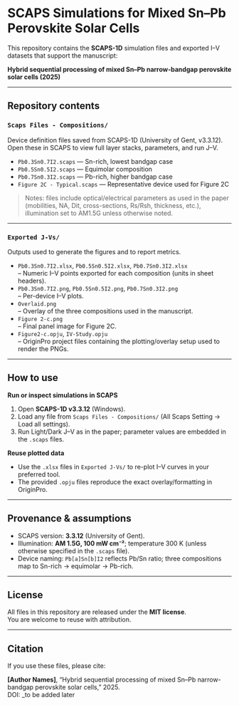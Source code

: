 # SCAPS Simulations for Mixed Sn–Pb Perovskite Solar Cells

This repository contains the **SCAPS-1D** simulation files and exported I–V datasets that support the manuscript:

**Hybrid sequential processing of mixed Sn–Pb narrow-bandgap perovskite solar cells (2025)**

---

## Repository contents

### `Scaps Files - Compositions/`
Device definition files saved from SCAPS-1D (University of Gent, v3.3.12).  
Open these in SCAPS to view full layer stacks, parameters, and run J–V.

- `Pb0.3Sn0.7I2.scaps` — Sn-rich, lowest bandgap case  
- `Pb0.5Sn0.5I2.scaps` — Equimolar composition  
- `Pb0.7Sn0.3I2.scaps` — Pb-rich, higher bandgap case  
- `Figure 2C - Typical.scaps` — Representative device used for Figure 2C

> Notes: files include optical/electrical parameters as used in the paper (mobilities, NA, Dit, cross-sections, Rs/Rsh, thickness, etc.), illumination set to AM1.5G unless otherwise noted.

---

### `Exported J-Vs/`
Outputs used to generate the figures and to report metrics.

- `Pb0.3Sn0.7I2.xlsx`, `Pb0.5Sn0.5I2.xlsx`, `Pb0.7Sn0.3I2.xlsx`  
  – Numeric I–V points exported for each composition (units in sheet headers).
- `Pb0.3Sn0.7I2.png`, `Pb0.5Sn0.5I2.png`, `Pb0.7Sn0.3I2.png`  
  – Per-device I–V plots.
- `Overlaid.png`  
  – Overlay of the three compositions used in the manuscript.
- `Figure 2-c.png`  
  – Final panel image for Figure 2C.
- `Figure2-c.opju`, `IV-Study.opju`  
  – OriginPro project files containing the plotting/overlay setup used to render the PNGs.

---

## How to use

**Run or inspect simulations in SCAPS**
1. Open **SCAPS-1D v3.3.12** (Windows).
2. Load any file from `Scaps Files - Compositions/` (All Scaps Setting → Load all settings).
3. Run Light/Dark J–V as in the paper; parameter values are embedded in the `.scaps` files.

**Reuse plotted data**
- Use the `.xlsx` files in `Exported J-Vs/` to re-plot I–V curves in your preferred tool.
- The provided `.opju` files reproduce the exact overlay/formatting in OriginPro.

---

## Provenance & assumptions
- SCAPS version: **3.3.12** (University of Gent).  
- Illumination: **AM 1.5G, 100 mW cm⁻²**; temperature 300 K (unless otherwise specified in the `.scaps` file).  
- Device naming: `Pb[a]Sn[b]I2` reflects Pb/Sn ratio; three compositions map to Sn-rich → equimolar → Pb-rich.

---

## License
All files in this repository are released under the **MIT license**.  
You are welcome to reuse with attribution.

---

## Citation
If you use these files, please cite:

**[Author Names]**, “Hybrid sequential processing of mixed Sn–Pb narrow-bandgap perovskite solar cells,” 2025.  
DOI: _to be added later
